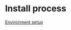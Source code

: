 # Install process

[Environment setup](https://www.youtube.com/watch?v=1Ox8MUW7X-s&list=PLgH5QX0i9K3rXq_1OgVmjaEJJ1akJQgPq&index=2)
